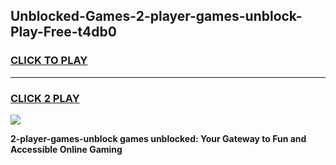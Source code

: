 
## Unblocked-Games-2-player-games-unblock-Play-Free-t4db0
<h3>
<a href="https://premium76.site?title=2-player-games-unblock&ref=10A">CLICK TO PLAY</a></h3>
<hr>

<h3>
<a href="https://premium76.site?title=2-player-games-unblock&ref=10A">CLICK 2 PLAY</a>
  
</h3>

<a href="https://premium76.site?title=2-player-games-unblock&ref=10A"><img src="https://clearcache.store/games.png"></a>


**2-player-games-unblock games unblocked: Your Gateway to Fun and Accessible Online Gaming**
